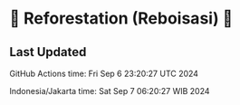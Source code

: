 
# 🌳 Reforestation (Reboisasi) 🌲

## Last Updated

GitHub Actions time: Fri Sep  6 23:20:27 UTC 2024

Indonesia/Jakarta time: Sat Sep  7 06:20:27 WIB 2024
